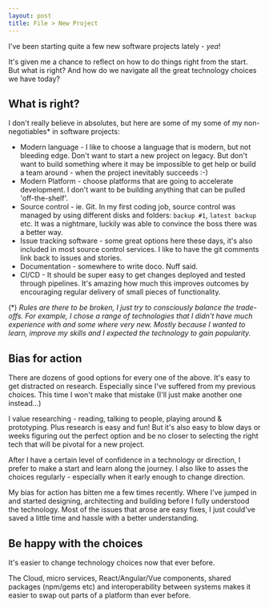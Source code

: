 ```yaml
---
layout: post
title: File > New Project
---
```


I've been starting quite a few new software projects lately - *yea*! 

It's given me a chance to reflect on how to do things right from the start. But what is right? And how do we navigate all the great technology choices we have today?

## What is right?

I don't really believe in absolutes, but here are some of my some of my non-negotiables* in software projects:

- Modern language - I like to choose a language that is modern, but not bleeding edge. Don't want to start a new project on legacy. But don't want to build something where it may be impossible to get help or build a team around - when the project inevitably succeeds :-) 
- Modern Platform - choose platforms that are going to accelerate development. I don't want to be building anything that can be pulled 'off-the-shelf'.
- Source control - ie. Git. In my first coding job, source control was managed by using different disks and folders: `backup #1`, `latest backup` etc. It was a nightmare, luckily was able to convince the boss there was a better way.
- Issue tracking software - some great options here these days, it's also included in most source control services. I like to have the git comments link back to issues and stories.
- Documentation - somewhere to write doco. Nuff said.
- CI/CD - It should be super easy to get changes deployed and tested through pipelines. It's amazing how much this improves outcomes by encouraging regular delivery of small pieces of functionality. 

(*) *Rules are there to be broken, I just try to consciously balance the trade-offs. For example, I chose a range of technologies that I didn't have much experience with and some where very new. Mostly because I wanted to learn, improve my skills and I expected the technology to gain popularity.*

## Bias for action

There are dozens of good options for every one of the above. It's easy to get distracted on research. Especially since I've suffered from my previous choices. This time I won't make that mistake (I'll just make another one instead...)

I value researching - reading, talking to people, playing around & prototyping. Plus research is easy and fun! But it's also easy to blow days or weeks figuring out the perfect option and be no closer to selecting the right tech that will be pivotal for a new project. 

After I have a certain level of confidence in a technology or direction, I prefer to make a start and learn along the journey. I also like to asses the choices regularly - especially when it early enough to change direction.

My bias for action has bitten me a few times recently. Where I've jumped in and started designing, architecting and building before I fully understood the technology. Most of the issues that arose are easy fixes, I just could've saved a little time and hassle with a better understanding.

## Be happy with the choices

It's easier to change technology choices now that ever before. 

The Cloud, micro services, React/Angular/Vue components, shared packages (npm/gems etc) and interoperability between systems makes it easier to swap out parts of a platform than ever before. 



